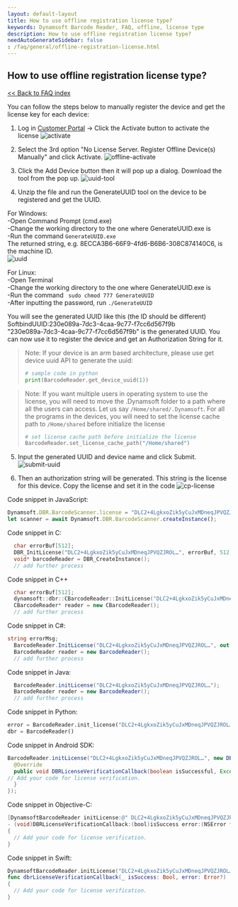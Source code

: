 ```yaml
---
layout: default-layout
title: How to use offline registration license type?
keywords: Dynamsoft Barcode Reader, FAQ, offline, license type
description: How to use offline registration license type?
needAutoGenerateSidebar: false
: /faq/general/offline-registration-license.html
---
```


## How to use offline registration license type?

[<< Back to FAQ index](index.md)

You can follow the steps below to manually register the device and get the license key for each device:

1. Log in [Customer Portal](https://www.dynamsoft.com/customer/license/fullLicense) -> Click the Activate button to activate the license
   ![activate](./assets/activate.jpg)

2. Select the 3rd option "No License Server. Register Offline Device(s) Manually" and click Activate.
   ![offline-activate](./assets/offline-activate.jpg)

3. Click the Add Device button then it will pop up a dialog. Download the tool from the pop up.
   ![uuid-tool](./assets/uuid-tool.jpg)

4. Unzip the file and run the GenerateUUID tool on the device to be registered and get the UUID.<br>

For Windows:<br>
-Open Command Prompt (cmd.exe)<br>
-Change the working directory to the one where GenerateUUID.exe is<br>
-Run the command `GenerateUUID.exe`<br>
The returned string, e.g. 8ECCA3B6-66F9-4fd6-B6B6-308C874140C6, is the machine ID.<br>
![uuid](./assets/uuid.jpg)<br>

For Linux:<br>
-Open Terminal<br>
-Change the working directory to the one where GenerateUUID.exe is<br>
-Run the command ` sudo chmod 777 GenerateUUID`<br>
-After inputting the password, run `./GenerateUUID`<br>

You will see the generated UUID like this (the ID should be different)<br>
SoftbindUUID:230e089a-7dc3-4caa-9c77-f7cc6d567f9b<br>
"230e089a-7dc3-4caa-9c77-f7cc6d567f9b" is the generated UUID. You can now use it to register the device and get an Authorization String for it.<br>

> Note: If your device is an arm based architecture, please use get device uuid API to generate the uuid:
>
> ```python
> # sample code in python
> print(BarcodeReader.get_device_uuid(1))
> ```

> Note: If you want multiple users in operating system to use the license, you will need to move the .Dynamsoft folder to a path where all the users can access. Let us say `/Home/shared/.Dynamsoft`.
> For all the programs in the devices, you will need to set the license cache path to `/Home/shared` before initialize the license
>
> ```python
> # set license cache path before initialize the license
> BarcodeReader.set_license_cache_path("/Home/shared")
> ```

5. Input the generated UUID and device name and click Submit.
   ![submit-uuid](./assets/submit-uuid.jpg)

6. Then an authorization string will be generated. This string is the license for this device. Copy the license and set it in the code
   ![cp-license](./assets/cp-license.jpg)

Code snippet in JavaScript:

```javascript
Dynamsoft.DBR.BarcodeScanner.license = "DLC2+4LgkxoZik5yCuJxMDneqJPVQZJROL…";
let scanner = await Dynamsoft.DBR.BarcodeScanner.createInstance();
```

Code snippet in C:

```C
  char errorBuf[512];
  DBR_InitLicense("DLC2+4LgkxoZik5yCuJxMDneqJPVQZJROL…", errorBuf, 512);
  void* barcodeReader = DBR_CreateInstance();
  // add further process
```

Code snippet in C++

```C++
  char errorBuf[512];
  dynamsoft::dbr::CBarcodeReader::InitLicense("DLC2+4LgkxoZik5yCuJxMDneqJPVQZJROL …", errorBuf, 512);
  CBarcodeReader* reader = new CBarcodeReader();
  // add further process
```

Code snippet in C#:

```C#
string errorMsg;
  BarcodeReader.InitLicense("DLC2+4LgkxoZik5yCuJxMDneqJPVQZJROL…", out errorMsg);
  BarcodeReader reader = new BarcodeReader();
  // add further process
```

Code snippet in Java:

```Java
  BarcodeReader.initLicense("DLC2+4LgkxoZik5yCuJxMDneqJPVQZJROL…");
  BarcodeReader reader = new BarcodeReader();
  // add further process
```

Code snippet in Python:

```Python
error = BarcodeReader.init_license("DLC2+4LgkxoZik5yCuJxMDneqJPVQZJROL…")
dbr = BarcodeReader()
```

Code snippet in Android SDK:

```java
BarcodeReader.initLicense("DLC2+4LgkxoZik5yCuJxMDneqJPVQZJROL…", new DBRLicenseVerificationListener() {
  @Override
  public void DBRLicenseVerificationCallback(boolean isSuccessful, Exception e) {
// Add your code for license verification.
  }
});
```

Code snippet in Objective-C:

```Objective-C
[DynamsoftBarcodeReader initLicense:@" DLC2+4LgkxoZik5yCuJxMDneqJPVQZJROL…" verificationDelegate:self];
- (void)DBRLicenseVerificationCallback:(bool)isSuccess error:(NSError *)error
{
  // Add your code for license verification.
}
```

Code snippet in Swift:

```Swift
DynamsoftBarcodeReader.initLicense("DLC2+4LgkxoZik5yCuJxMDneqJPVQZJROL…", verificationDelegate: self)
func dbrLicenseVerificationCallback(_ isSuccess: Bool, error: Error?)
{
  // Add your code for license verification.
}
```
